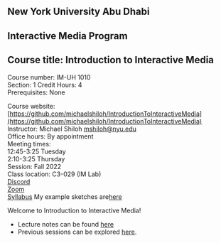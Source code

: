 ## New York University Abu Dhabi    
## Interactive Media Program    
## Course title: Introduction to Interactive Media  
Course number: IM-UH 1010   
Section: 1
Credit Hours: 4         
Prerequisites: None       

Course website: [https://github.com/michaelshiloh/IntroductionToInteractiveMedia](https://github.com/michaelshiloh/IntroductionToInteractiveMedia)      
Instructor: Michael Shiloh mshiloh@nyu.edu    
Office hours: By appointment  
Meeting times:    
	12:45-3:25 Tuesday  
	2:10-3:25 Thursday     
Session: Fall 2022       
Class location: C3-029 (IM Lab)  
[Discord](https://discord.gg/mFJ5fqKk)   
[Zoom](https://nyu.zoom.us/j/97909657731)  
[Syllabus](https://intro.nyuadim.com/syllabus/)
My example sketches are[here](https://editor.p5js.org/michaelshiloh/sketches)

Welcome to Introduction to Interactive Media! 
- Lecture notes can be found [here](lectureNotes.md)
- Previous sessions can be explored [here](previousSessions/previousSessions.md).

